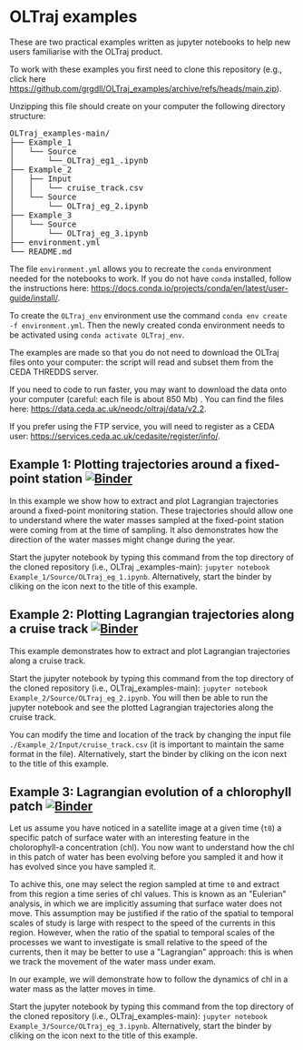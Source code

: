 # OLTraj examples
These are two practical examples written as jupyter notebooks to help new users familiarise with the OLTraj product.

To work with these examples you first need to clone this repository (e.g., click here https://github.com/grgdll/OLTraj_examples/archive/refs/heads/main.zip).

Unzipping this file should create on your computer the following directory structure:
<pre>
OLTraj_examples-main/              
├── Example_1              
│   └── Source             
│       └──_OLTraj_eg1_.ipynb
├── Example_2             
│   ├── Input               
│   │   └── cruise_track.csv   
│   └── Source            
│       └── OLTraj_eg_2.ipynb 
├── Example_3              
│   └── Source             
│       └── OLTraj_eg_3.ipynb
├── environment.yml          
└── README.md                
</pre>

The file `environment.yml` allows you to recreate the `conda` environment needed for the notebooks to work. If you do not have `conda` installed, follow the instructions here: https://docs.conda.io/projects/conda/en/latest/user-guide/install/.

To create the `OLTraj_env` environment use the command `conda env create -f environment.yml`. Then the newly created conda environment needs to be activated using `conda activate OLTraj_env`.

The examples are made so that you do not need to download the OLTraj files onto your computer: the script will read and subset them from the CEDA THREDDS server.

If you need to code to run faster, you may want to download the data onto your computer (careful: each file is about 850 Mb) . You can find the files here: https://data.ceda.ac.uk/neodc/oltraj/data/v2.2.

If you prefer using the FTP service, you will need to register as a CEDA user: https://services.ceda.ac.uk/cedasite/register/info/.

## Example 1: Plotting trajectories around a fixed-point station [![Binder](https://mybinder.org/badge_logo.svg)](https://mybinder.org/v2/gh/grgdll/OLTraj_examples/HEAD?filepath=.%2FExample_1%2FSource%2FOLTraj_eg_1.ipynb)
In this example we show how to extract and plot Lagrangian trajectories around a fixed-point monitoring station. These trajectories should allow one to understand where the water masses sampled at the fixed-point station were coming from at the time of sampling. It also demonstrates how the direction of the water masses might change during the year.

Start the jupyter notebook by typing this command from the top directory of the cloned repository (i.e., OLTraj    _examples-main): `jupyter notebook Example_1/Source/OLTraj_eg_1.ipynb`.
Alternatively, start the binder by cliking on the icon next to the title of this example.

## Example 2: Plotting Lagrangian trajectories along a cruise track [![Binder](https://mybinder.org/badge_logo.svg)](https://mybinder.org/v2/gh/grgdll/OLTraj_examples/HEAD?filepath=.%2FExample_2%2FSource%2FOLTraj_eg_2.ipynb)
This example demonstrates how to extract and plot Lagrangian trajectories along a cruise track.

Start the jupyter notebook by typing this command from the top directory of the cloned repository (i.e., OLTraj_examples-main): `jupyter notebook Example_2/Source/OLTraj_eg_2.ipynb`.
You will then be able to run the jupyter notebook and see the plotted Lagrangian trajectories along the cruise track.

You can modify the time and location of the track by changing the input file `./Example_2/Input/cruise_track.csv` (it is important to maintain the same format in the file).
Alternatively, start the binder by cliking on the icon next to the title of this example.

## Example 3: Lagrangian evolution of a chlorophyll patch [![Binder](https://mybinder.org/badge_logo.svg)](https://mybinder.org/v2/gh/grgdll/OLTraj_examples/HEAD?filepath=.%2FExample_3%2FSource%2FOLTraj_eg_3.ipynb)
Let us assume you have noticed in a satellite image at a given time (`t0`) a specific patch of surface water with an interesting feature in the cholorophyll-a concentration (chl). You now want to understand how the chl in this patch of water has been evolving before you sampled it and how it has evolved since you have sampled it. 

To achive this, one may select the region sampled at time `t0` and extract from this region a time series of chl values. This is known as an "Eulerian" analysis, in which we are implicitly assuming that surface water does not move. 
This assumption may be justified if the ratio of the spatial to temporal scales of study is large with respect to the speed of the currents in this region. 
However, when the ratio of the spatial to temporal scales of the processes we want to investigate is small relative to the speed of the currents, then it may be better to use a "Lagrangian" approach: this is when we track the movement of the water mass under exam.

In our example, we will demonstrate how to follow the dynamics of chl in a water mass as the latter moves in time. 

Start the jupyter notebook by typing this command from the top directory of the cloned repository (i.e., OLTraj_examples-main): `jupyter notebook Example_3/Source/OLTraj_eg_3.ipynb`.
Alternatively, start the binder by cliking on the icon next to the title of this example.
